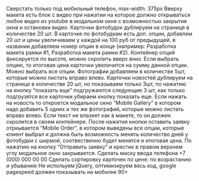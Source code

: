 Сверстать только под мобильный телефон, max-width: 375px
Вверху макета есть блок с видео при нажатии на которое должно открываться любое видео из youtube в модальном окне с возможностью закрытия окна и остановки видео.
Карточки фотобудок дублируем на странице в количестве 20 шт. В карточке по фотобудкам есть доп. опции, добавлем 20 шт и цены увеличиваем у каждой на 100 руб от предыдущей, в названии добавляем номер опции в конце (например: Разработка макета рамки #1, Разработка макета рамки #2). Контейнер опций фиксируется по высоте, можно скролить вверх вниз. Если выбрать опцию, то итоговая цена карточки увеличится на сумму данной опции. Можно выбрать все опции. Фотографии добавляем в количестве 5шт, которые можно листать вправо влево.
Карточки новостей дублируем на странице в количестве 20 шт, но показываем только 3шт, по нажатию на кнопку “показать еще” подгружаются следующие 3 шт, как только подгрузятся все карточки убираем кнопку показать еще. Если нажать на новость то откроется модальное окно “Mobile Gallery” в котором надо добавить 5 одних и тех же фотографий, которые можно листать вправо влево. Если текст не влазеет как в макете, то он должен скролится в своем контейнере.
После нажатия кнопки оставить заявку отркывается “Mobile Order”, в котором выведены все опции, которые клиент выбрал и должна быть возможность менять количество дней у фотобудки с ширмой, соотвественно будет менятся и итоговая цена. По нажатию на кнопку “Отправить заявку” и крестик в правом верхнем углу модальное окно закрывается. Сделать маску ввода телефона +7 (000) 000 00 00
Сделать сортировку карточек по цене: по возрастанию и убыванию
Не испольуем jQuery, оптимизируем весь код, google pagespeed должен показывать на мобилке 90+


